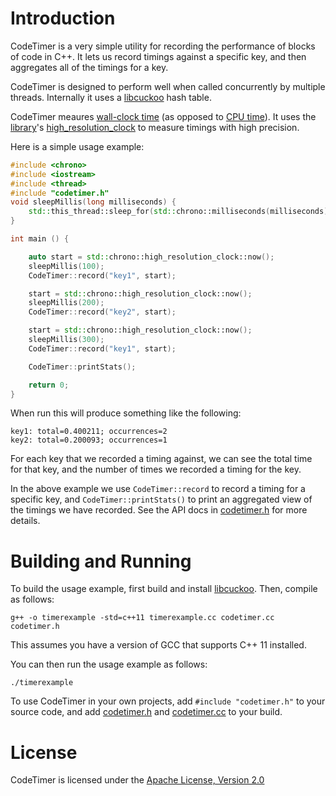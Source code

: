 # Introduction

CodeTimer is a very simple utility for recording the performance of blocks of code in C++. It lets us record timings against a specific key,
and then aggregates all of the timings for a key.

CodeTimer is designed to perform well when called concurrently by multiple threads. Internally it uses a
[libcuckoo](https://github.com/efficient/libcuckoo) hash table.

CodeTimer meaures [wall-clock time](https://en.wikipedia.org/wiki/Wall-clock_time) (as opposed to [CPU time](https://en.wikipedia.org/wiki/CPU_time)).
It uses the [<chrono> library](http://www.cplusplus.com/reference/chrono/s)'s
[high_resolution_clock](http://www.cplusplus.com/reference/chrono/high_resolution_clock/) to measure timings with high precision.

Here is a simple usage example:

```c++
#include <chrono>
#include <iostream>
#include <thread>
#include "codetimer.h"
void sleepMillis(long milliseconds) {
    std::this_thread::sleep_for(std::chrono::milliseconds(milliseconds));
}

int main () {

    auto start = std::chrono::high_resolution_clock::now();
    sleepMillis(100);
    CodeTimer::record("key1", start);

    start = std::chrono::high_resolution_clock::now();
    sleepMillis(200);
    CodeTimer::record("key2", start);

    start = std::chrono::high_resolution_clock::now();
    sleepMillis(300);
    CodeTimer::record("key1", start);

    CodeTimer::printStats();

    return 0;
}
```

When run this will produce something like the following:

```
key1: total=0.400211; occurrences=2
key2: total=0.200093; occurrences=1
```

For each key that we recorded a timing against, we can see the total time for that key, and the number of times we recorded a timing for the key.

In the above example we use `CodeTimer::record` to record a timing for a specific key, and ```CodeTimer::printStats()``` to print an aggregated view
of the timings we have recorded. See the API docs in [codetimer.h](codetimer.h) for more details.

# Building and Running

To build the usage example, first build and install [libcuckoo](https://github.com/efficient/libcuckoo). Then, compile as follows:

```
g++ -o timerexample -std=c++11 timerexample.cc codetimer.cc codetimer.h
```

This assumes you have a version of GCC that supports C++ 11 installed.

You can then run the usage example as follows:

```
./timerexample
```

To use CodeTimer in your own projects, add `#include "codetimer.h"` to your source code, and add
[codetimer.h](codetimer.h) and [codetimer.cc](codetimer.cc) to your build.

# License

CodeTimer is licensed under the [Apache License, Version 2.0](LICENSE.md)
















